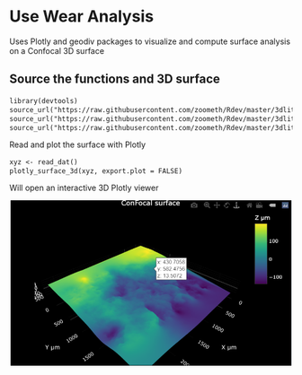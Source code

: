 # Use Wear Analysis

Uses Plotly and geodiv packages to visualize and compute surface analysis on a Confocal 3D surface

## Source the functions and 3D surface

```
library(devtools)
source_url("https://raw.githubusercontent.com/zoometh/Rdev/master/3dlithic/R/read_dat.R")
source_url("https://raw.githubusercontent.com/zoometh/Rdev/master/3dlithic/R/geodiv_surface_analyse.R")
source_url("https://raw.githubusercontent.com/zoometh/Rdev/master/3dlithic/R/plotly_surface_3d.R")
```

Read and plot the surface with Plotly

```
xyz <- read_dat()
plotly_surface_3d(xyz, export.plot = FALSE)
```

Will open an interactive 3D Plotly viewer

<p align="center">
  <img alt="img-name" src="https://raw.githubusercontent.com/zoometh/rockart/main/www/use-wear-plotly.png" width="500">
</p>
